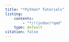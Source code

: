 ```yaml
---
title: "*Python* Tutorials"
listing:
    contents:
        - "*/!(index)*qmd"
    type: default
citation: false     
---
```

